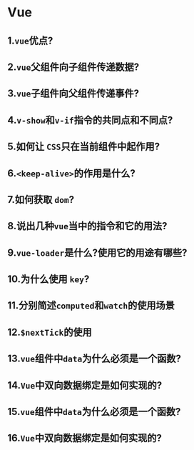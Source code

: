# Vue

## 1.`vue`优点?

## 2.`vue`父组件向子组件传递数据?

## 3.`vue`子组件向父组件传递事件?

## 4.`v-show`和`v-if`指令的共同点和不同点?

## 5.如何让 `CSS`只在当前组件中起作用?

## 6.`<keep-alive>`的作用是什么?

## 7.如何获取 `dom`?

## 8.说出几种`vue`当中的指令和它的用法?

## 9.`vue-loader`是什么?使用它的用途有哪些?

## 10.为什么使用 `key`?

## 11.分别简述`computed`和`watch`的使用场景

## 12.`$nextTick`的使用

## 13.`vue`组件中`data`为什么必须是一个函数?

## 14.`Vue`中双向数据绑定是如何实现的?

## 15.`vue`组件中`data`为什么必须是一个函数?

## 16.`Vue`中双向数据绑定是如何实现的?
